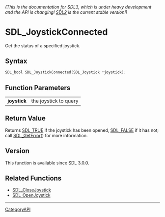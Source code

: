 ###### (This is the documentation for SDL3, which is under heavy development and the API is changing! [SDL2](https://wiki.libsdl.org/SDL2/) is the current stable version!)
# SDL_JoystickConnected

Get the status of a specified joystick.

## Syntax

```c
SDL_bool SDL_JoystickConnected(SDL_Joystick *joystick);

```

## Function Parameters

|                  |                       |
| ---------------- | --------------------- |
| **joystick**     | the joystick to query |

## Return Value

Returns [SDL_TRUE](SDL_TRUE) if the joystick has been opened,
[SDL_FALSE](SDL_FALSE) if it has not; call [SDL_GetError](SDL_GetError)()
for more information.

## Version

This function is available since SDL 3.0.0.

## Related Functions

* [SDL_CloseJoystick](SDL_CloseJoystick)
* [SDL_OpenJoystick](SDL_OpenJoystick)

----
[CategoryAPI](CategoryAPI)


